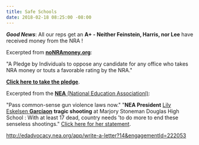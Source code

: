 ```yaml
---
title: Safe Schools
date: 2018-02-18 08:25:00 -08:00
---
```


***Good News***:  All our reps get an **A+ - Neither Feinstein, Harris, nor Lee** have received money from the NRA !


Excerpted from [**noNRAmoney.org**](https://www.nonramoney.org/):

"A Pledge by Individuals to oppose any candidate for any office who takes NRA money or touts a favorable rating by the NRA."

[**Click here to take the pledge**](https://www.nonramoney.org/). 

Excerpted from the [**NEA** (National Education Associationl)](http://www.nea.org/):

"Pass common-sense gun violence laws now."
"**NEA President** [Lily Eskelsen **Garcíaon**](http://www.nea.org/home/NEA-President-Profile.html) **tragic shooting** at Marjory Stoneman Douglas High School : With at least 17 dead, country needs 'to do more to end these senseless shootings."  [Click here for her statement](http://www.nea.org/home/72759.htm). 




http://edadvocacy.nea.org/app/write-a-letter?14&engagementId=222053